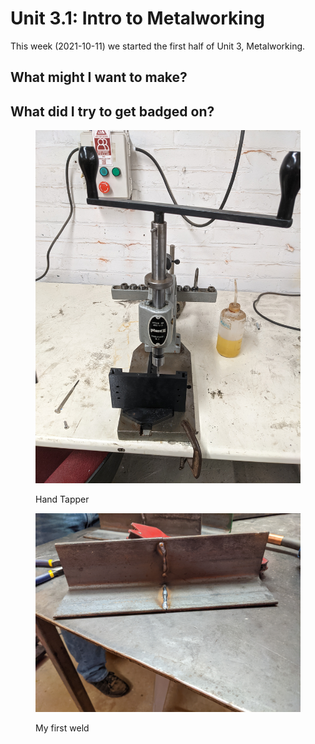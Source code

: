 # Unit 3.1: Intro to Metalworking
This week (2021-10-11) we started the first half of Unit 3, Metalworking.

## What might I want to make?

## What did I try to get badged on?
<figure>
  <img src="./unit-3/hand_tapper.jpg"></img>

  <figcaption><p>Hand Tapper</p></figcaption>
</figure>

<figure>
  <img src="./unit-3/first_weld.jpg"></img>

  <figcaption><p>My first weld</p></figcaption>
</figure>